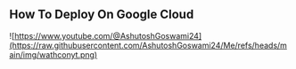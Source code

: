 
## How To Deploy On Google Cloud

![https://www.youtube.com/@AshutoshGoswami24](https://raw.githubusercontent.com/AshutoshGoswami24/Me/refs/heads/main/img/wathconyt.png)


